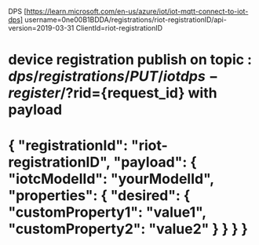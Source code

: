 DPS [https://learn.microsoft.com/en-us/azure/iot/iot-mqtt-connect-to-iot-dps]
username=0ne00B1BDDA/registrations/riot-registrationID/api-version=2019-03-31
ClientId=riot-registrationID


device registration
publish on topic : $dps/registrations/PUT/iotdps-register/?$rid={request_id}
with payload
======
{
  "registrationId": "riot-registrationID",
  "payload": {
    "iotcModelId": "yourModelId",
    "properties": {
      "desired": {
        "customProperty1": "value1",
        "customProperty2": "value2"
      }
    }
  }
}
======
